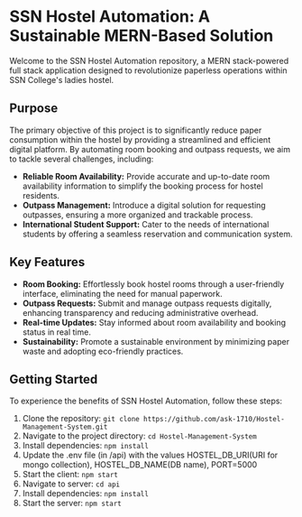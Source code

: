 # SSN Hostel Automation: A Sustainable MERN-Based Solution

Welcome to the SSN Hostel Automation repository, a MERN stack-powered full stack application designed to revolutionize paperless operations within SSN College's ladies hostel.

## Purpose

The primary objective of this project is to significantly reduce paper consumption within the hostel by providing a streamlined and efficient digital platform. By automating room booking and outpass requests, we aim to tackle several challenges, including:

- **Reliable Room Availability:** Provide accurate and up-to-date room availability information to simplify the booking process for hostel residents.
- **Outpass Management:** Introduce a digital solution for requesting outpasses, ensuring a more organized and trackable process.
- **International Student Support:** Cater to the needs of international students by offering a seamless reservation and communication system.

## Key Features

- **Room Booking:** Effortlessly book hostel rooms through a user-friendly interface, eliminating the need for manual paperwork.
- **Outpass Requests:** Submit and manage outpass requests digitally, enhancing transparency and reducing administrative overhead.
- **Real-time Updates:** Stay informed about room availability and booking status in real time.
- **Sustainability:** Promote a sustainable environment by minimizing paper waste and adopting eco-friendly practices.

## Getting Started

To experience the benefits of SSN Hostel Automation, follow these steps:

1. Clone the repository: `git clone https://github.com/ask-1710/Hostel-Management-System.git`
2. Navigate to the project directory: `cd Hostel-Management-System`
3. Install dependencies: `npm install`
4. Update the .env file (in /api) with the values HOSTEL_DB_URI(URI for mongo collection), HOSTEL_DB_NAME(DB name), PORT=5000
5. Start the client: `npm start`
6. Navigate to server: `cd api`
7. Install dependencies: `npm install`
8. Start the server: `npm start`

